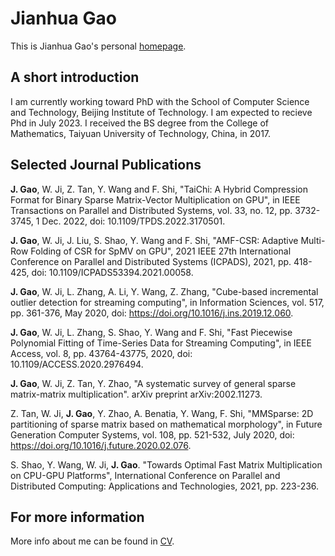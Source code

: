 # Jianhua Gao
This is Jianhua Gao's personal [homepage](https://double-flower.github.io/).

## A short introduction
I am currently working toward PhD with the School of Computer Science and Technology, Beijing Institute of Technology. I am expected to recieve Phd in July 2023. I received the BS degree from the College of Mathematics, Taiyuan University of Technology, China, in 2017.

## Selected Journal Publications
**J. Gao**, W. Ji, Z. Tan, Y. Wang and F. Shi, "TaiChi: A Hybrid Compression Format for Binary Sparse Matrix-Vector Multiplication on GPU", in IEEE Transactions on Parallel and Distributed Systems, vol. 33, no. 12, pp. 3732-3745, 1 Dec. 2022, doi: 10.1109/TPDS.2022.3170501.

**J. Gao**, W. Ji, J. Liu, S. Shao, Y. Wang and F. Shi, "AMF-CSR: Adaptive Multi-Row Folding of CSR for SpMV on GPU", 2021 IEEE 27th International Conference on Parallel and Distributed Systems (ICPADS), 2021, pp. 418-425, doi: 10.1109/ICPADS53394.2021.00058.

**J. Gao**, W. Ji, L. Zhang, A. Li, Y. Wang, Z. Zhang, "Cube-based incremental outlier detection for streaming computing", in Information Sciences, vol. 517, pp. 361-376, May 2020, doi: https://doi.org/10.1016/j.ins.2019.12.060.

**J. Gao**, W. Ji, L. Zhang, S. Shao, Y. Wang and F. Shi, "Fast Piecewise Polynomial Fitting of Time-Series Data for Streaming Computing", in IEEE Access, vol. 8, pp. 43764-43775, 2020, doi: 10.1109/ACCESS.2020.2976494.

**J. Gao**, W. Ji, Z. Tan, Y. Zhao, "A systematic survey of general sparse matrix-matrix multiplication". arXiv preprint arXiv:2002.11273.

Z. Tan, W. Ji, **J. Gao**, Y. Zhao, A. Benatia, Y. Wang, F. Shi, "MMSparse: 2D partitioning of sparse matrix based on mathematical morphology", in Future Generation Computer Systems, vol. 108, pp. 521-532, July 2020, doi: https://doi.org/10.1016/j.future.2020.02.076.

S. Shao, Y. Wang, W. Ji, **J. Gao**. "Towards Optimal Fast Matrix Multiplication on CPU-GPU Platforms", International Conference on Parallel and Distributed Computing: Applications and Technologies, 2021, pp. 223-236.
## For more information
More info about me can be found in [CV](https://double-flower.github.io/cv/).

